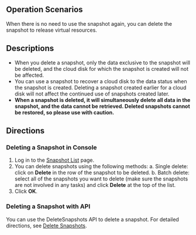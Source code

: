 ## Operation Scenarios
When there is no need to use the snapshot again, you can delete the snapshot to release virtual resources. 


## Descriptions
- When you delete a snapshot, only the data exclusive to the snapshot will be deleted, and the cloud disk for which the snapshot is created will not be affected.
- You can use a snapshot to recover a cloud disk to the data status when the snapshot is created. Deleting a snapshot created earlier for a cloud disk will not affect the continued use of snapshots created later.
- **When a snapshot is deleted, it will simultaneously delete all data in the snapshot, and the data cannot be retrieved. Deleted snapshots cannot be restored, so please use with caution.**



## Directions
### Deleting a Snapshot in Console
1. Log in to the [Snapshot List](https://console.cloud.tencent.com/cvm/snapshot) page.
2. You can delete snapshots using the following methods:
 a. Single delete: click on **Delete** in the row of the snapshot to be deleted.
 b. Batch delete: select all of the snapshots you want to delete (make sure the snapshots are not involved in any tasks) and click **Delete** at the top of the list.
3. Click **OK**.

### Deleting a Snapshot with API
You can use the DeleteSnapshots API to delete a snapshot. For detailed directions, see [Delete Snapshots](https://cloud.tencent.com/document/product/362/15645).
